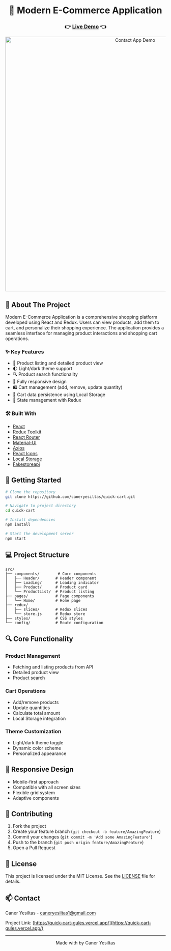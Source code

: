 <div align="center">
  <h1> 🧺 Modern E-Commerce Application</h1>
  <h3>
    👉 <a href="https://quick-cart-gules.vercel.app/">Live Demo</a> 👈
  </h3>
</div>

<div align="center">
  <img src="/assets/Quick-Cart.gif" alt="Contact App Demo" width="800"/>
</div>


## 📌 About The Project

Modern E-Commerce Application is a comprehensive shopping platform developed using React and Redux. Users can view products, add them to cart, and personalize their shopping experience. The application provides a seamless interface for managing product interactions and shopping cart operations.

### ✨ Key Features

- 🛒 Product listing and detailed product view
- 🌓 Light/dark theme support
- 🔍 Product search functionality
- 📱 Fully responsive design
- 🛍️ Cart management (add, remove, update quantity)
- 💾 Cart data persistence using Local Storage
- 🔄 State management with Redux

### 🛠️ Built With

- [React](https://reactjs.org/)
- [Redux Toolkit](https://redux-toolkit.js.org/)
- [React Router](https://reactrouter.com/)
- [Material-UI](https://mui.com/)
- [Axios](https://axios-http.com/)
- [React Icons](https://react-icons.github.io/react-icons/)
- [Local Storage](https://developer.mozilla.org/en-US/docs/Web/API/Window/localStorage)
- [Fakestoreapi](https://fakestoreapi.com/)

## 🚀 Getting Started

```bash
# Clone the repository
git clone https://github.com/caneryesiltas/quick-cart.git

# Navigate to project directory
cd quick-cart

# Install dependencies
npm install

# Start the development server
npm start
```

## 💻 Project Structure

```
src/
├── components/        # Core components
│   ├── Header/       # Header component
│   ├── Loading/      # Loading indicator
│   ├── Product/      # Product card
│   └── ProductList/  # Product listing
├── pages/            # Page components
│   └── Home/         # Home page
├── redux/
│   ├── slices/       # Redux slices
│   └── store.js      # Redux store
├── styles/           # CSS styles
└── config/           # Route configuration
```

## 🔍 Core Functionality

### Product Management
- Fetching and listing products from API
- Detailed product view
- Product search

### Cart Operations
- Add/remove products
- Update quantities
- Calculate total amount
- Local Storage integration

### Theme Customization
- Light/dark theme toggle
- Dynamic color scheme
- Personalized appearance

## 📱 Responsive Design

- Mobile-first approach
- Compatible with all screen sizes
- Flexible grid system
- Adaptive components

## 🤝 Contributing

1. Fork the project
2. Create your feature branch (`git checkout -b feature/AmazingFeature`)
3. Commit your changes (`git commit -m 'Add some AmazingFeature'`)
4. Push to the branch (`git push origin feature/AmazingFeature`)
5. Open a Pull Request

## 📝 License

This project is licensed under the MIT License. See the [LICENSE](LICENSE) file for details.

## 📫 Contact

Caner Yesiltas - caneryesiltas1@gmail.com

Project Link: [https://quick-cart-gules.vercel.app/](https://quick-cart-gules.vercel.app/)

---

<div align="center">
  Made with by Caner Yesiltas
</div>
